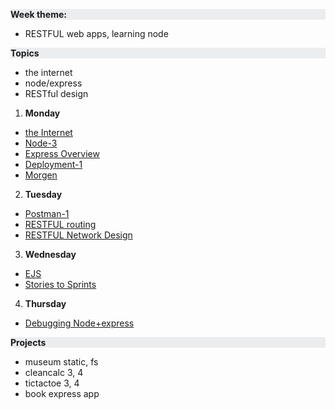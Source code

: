 <style> p {
    background-color: #EBEDEF;
}
</style>

**Week theme:**
  * RESTFUL web apps, learning node  
  
**Topics**  
  * the internet  
  * node/express  
  * RESTful design  
  
  
1. **Monday**  
  * [the Internet](https://github.com/jankeLearning/content-md/blob/master/dev-knowledge/05-the-internet.md)  
  * [Node-3](https://github.com/jankeLearning/content-md/blob/master/node%2Bexpress/05-node-3.md)  
  * [Express Overview](https://github.com/jankeLearning/content-md/blob/master/node%2Bexpress/05-express-overview.md)  
  * [Deployment-1](https://github.com/jankeLearning/content-md/blob/master/dev-knowledge/05-deployment-1.md)  
  * [Morgen](https://github.com/jankeLearning/content-md/blob/master/npm-modules/05-morgan.md)
    
2. **Tuesday** 
  * [Postman-1](https://github.com/jankeLearning/content-md/blob/master/tools/05-postman-1.md)  
  * [RESTFUL routing](https://github.com/jankeLearning/content-md/blob/master/app-design/05-RESTFUL-routing.md)  
  * [RESTFUL Network Design](https://github.com/jankeLearning/content-md/blob/master/dev-knowledge/05-RESTFUL-network-design.md)

3. **Wednesday**  
  * [EJS](https://github.com/jankeLearning/content-md/blob/master/npm-modules/05-ejs.md)
  * [Stories to Sprints](https://github.com/jankeLearning/content-md/blob/master/dev-knowledge/03-stories-to-sprints.md)  <!-- to accompany crud buildup -->

4. **Thursday**  
  * [Debugging Node+express](https://github.com/jankeLearning/content-md/blob/master/node%2Bexpress/05-debugging-node%2Bexpress.md)  
  
**Projects**  
  * museum static, fs  
  * cleancalc 3, 4  
  * tictactoe 3, 4  
  * book express app
  
